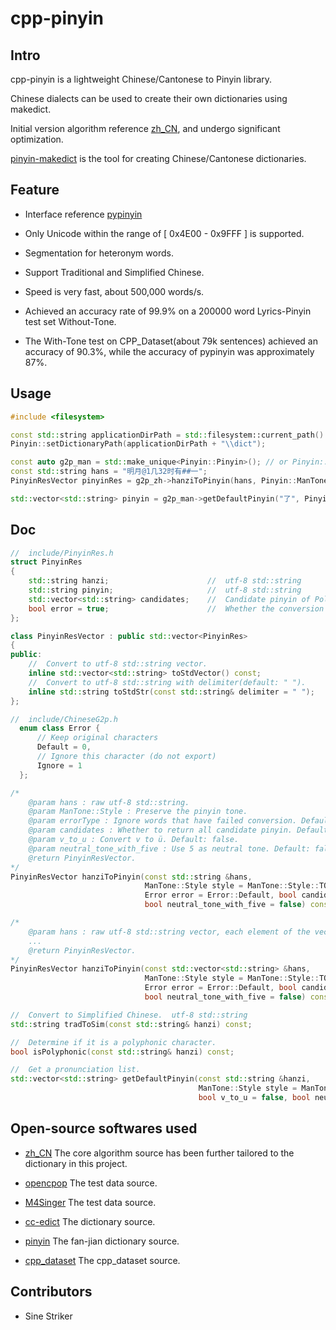 # cpp-pinyin

## Intro

cpp-pinyin is a lightweight Chinese/Cantonese to Pinyin library.

Chinese dialects can be used to create their own dictionaries using makedict.

Initial version algorithm reference [zh_CN](https://github.com/ZiQiangWang/zh_CN), and undergo significant optimization.

[pinyin-makedict](https://github.com/wolfgitpr/pinyin-makedict) is the tool for creating Chinese/Cantonese dictionaries.

## Feature

+ Interface reference [pypinyin](https://github.com/mozillazg/python-pinyin)

+ Only Unicode within the range of  [ 0x4E00 - 0x9FFF ]  is supported.

+ Segmentation for heteronym words.

+ Support Traditional and Simplified Chinese.

+ Speed is very fast, about 500,000 words/s.

+ Achieved an accuracy rate of 99.9% on a 200000 word Lyrics-Pinyin test set Without-Tone.

+ The With-Tone test on CPP_Dataset(about 79k sentences) achieved an accuracy of 90.3%, while the accuracy of pypinyin
  was approximately 87%.

## Usage

```c++
#include <filesystem>

const std::string applicationDirPath = std::filesystem::current_path().string();
Pinyin::setDictionaryPath(applicationDirPath + "\\dict");

const auto g2p_man = std::make_unique<Pinyin::Pinyin>(); // or Pinyin::Jyutping
const std::string hans = "明月@1几32时有##一";
PinyinResVector pinyinRes = g2p_zh->hanziToPinyin(hans, Pinyin::ManTone::Style::TONE3, Pinyin::Error::Default, true, false, true);

std::vector<std::string> pinyin = g2p_man->getDefaultPinyin("了", Pinyin::ManTone::Style::TONE3, false, false)
```

## Doc

```c++
//  include/PinyinRes.h
struct PinyinRes
{
    std::string hanzi;                      //  utf-8 std::string
    std::string pinyin;                     //  utf-8 std::string
    std::vector<std::string> candidates;    //  Candidate pinyin of Polyphonic Characters.
    bool error = true;                      //  Whether the conversion failed.
};

class PinyinResVector : public std::vector<PinyinRes>
{
public:
    //  Convert to utf-8 std::string vector.
    inline std::vector<std::string> toStdVector() const;
    //  Convert to utf-8 std::string with delimiter(default: " ").
    inline std::string toStdStr(const std::string& delimiter = " ");
};

//  include/ChineseG2p.h
  enum class Error {
      // Keep original characters
      Default = 0,
      // Ignore this character (do not export)
      Ignore = 1
  };

/*
    @param hans : raw utf-8 std::string.
    @param ManTone::Style : Preserve the pinyin tone.
    @param errorType : Ignore words that have failed conversion. Default: Keep original.
    @param candidates : Whether to return all candidate pinyin. Default: true.
    @param v_to_u : Convert v to ü. Default: false.
    @param neutral_tone_with_five : Use 5 as neutral tone. Default: false.
    @return PinyinResVector.
*/
PinyinResVector hanziToPinyin(const std::string &hans,
                              ManTone::Style style = ManTone::Style::TONE,
                              Error error = Error::Default, bool candidates = true, bool v_to_u = false,
                              bool neutral_tone_with_five = false) const;

/*
    @param hans : raw utf-8 std::string vector, each element of the vector is a character.
    ...
    @return PinyinResVector.
*/
PinyinResVector hanziToPinyin(const std::vector<std::string> &hans,
                              ManTone::Style style = ManTone::Style::TONE,
                              Error error = Error::Default, bool candidates = true, bool v_to_u = false,
                              bool neutral_tone_with_five = false) const;

//  Convert to Simplified Chinese.  utf-8 std::string
std::string tradToSim(const std::string& hanzi) const;

//  Determine if it is a polyphonic character.
bool isPolyphonic(const std::string& hanzi) const;

//  Get a pronunciation list.
std::vector<std::string> getDefaultPinyin(const std::string &hanzi,
                                          ManTone::Style style = ManTone::Style::TONE,
                                          bool v_to_u = false, bool neutral_tone_with_five = false) const;
```

## Open-source softwares used

+ [zh_CN](https://github.com/ZiQiangWang/zh_CN)
  The core algorithm source has been further tailored to the dictionary in this project.

+ [opencpop](http://wenet.org.cn/opencpop/)
  The test data source.

+ [M4Singer](https://github.com/M4Singer/M4Singer)
  The test data source.

+ [cc-edict](https://cc-cedict.org/wiki/)
  The dictionary source.

+ [pinyin](https://github.com/kfcd/pinyin)
  The fan-jian dictionary source.

+ [cpp_dataset](https://github.com/kakaobrain/g2pm/tree/master/data)
  The cpp_dataset source.

## Contributors

+ Sine Striker
